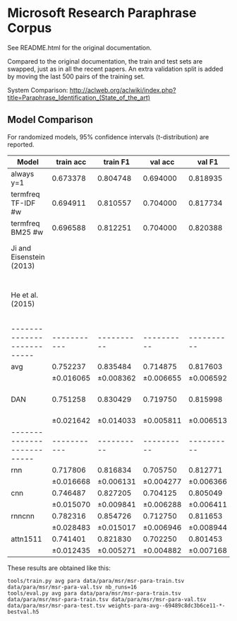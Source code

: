 Microsoft Research Paraphrase Corpus
====================================

See README.html for the original documentation.

Compared to the original documentation, the train and test sets are swapped,
just as in all the recent papers.  An extra validation split is added by
moving the last 500 pairs of the training set.

System Comparison:
http://aclweb.org/aclwiki/index.php?title=Paraphrase_Identification_(State_of_the_art)

Model Comparison
----------------

For randomized models, 95% confidence intervals (t-distribution) are reported.

| Model                    | train acc | train F1 | val acc  | val F1   | test acc | test F1  | settings
|--------------------------|-----------|----------|----------|----------|----------|----------|---------
| always y=1               | 0.673378  | 0.804748 | 0.694000 | 0.818935 | 0.665507 | 0.799025 | (defaults)
| termfreq TF-IDF #w       | 0.694911  | 0.810557 | 0.704000 | 0.817734 | 0.695652 | 0.811625 | ``freq_mode='tf'``
| termfreq BM25 #w         | 0.696588  | 0.812251 | 0.704000 | 0.820388 | 0.695072 | 0.811063 | (defaults)
| Ji and Eisenstein (2013) |           |          |          |          | 0.804    | 0.859    | Matrix factorization with supervised reweighting
| He et al. (2015)         |           |          |          |          | 0.786    | 0.847    | Multi-perspective Convolutional NNs and structured similarity layer
|--------------------------|-----------|----------|----------|----------|----------|----------|---------
| avg                      | 0.752237  | 0.835484 | 0.714875 | 0.817603 | 0.701775 | 0.803806 | (defaults)
|                          |±0.016065  |±0.008362 |±0.006655 |±0.006592 |±0.003495 |±0.005670 |
| DAN                      | 0.751258  | 0.830429 | 0.719750 | 0.815998 | 0.703478 | 0.799095 | ``inp_e_dropout=0`` ``inp_w_dropout=1/3`` ``deep=2`` ``pact='relu'``
|                          |±0.021642  |±0.014033 |±0.005811 |±0.006513 |±0.003917 |±0.006118 |
|--------------------------|-----------|----------|----------|----------|----------|----------|---------
| rnn                      | 0.717806  | 0.816834 | 0.705750 | 0.812771 | 0.691920 | 0.797981 | (defaults)
|                          |±0.016668  |±0.006131 |±0.004277 |±0.006366 |±0.007403 |±0.007051 |
| cnn                      | 0.746487  | 0.827205 | 0.704125 | 0.805049 | 0.702029 | 0.798059 | (defaults)
|                          |±0.015070  |±0.009841 |±0.006288 |±0.006411 |±0.003744 |±0.005246 |
| rnncnn                   | 0.782316  | 0.854726 | 0.712750 | 0.811653 | 0.704167 | 0.799246 | (defaults)
|                          |±0.028483  |±0.015017 |±0.006946 |±0.008944 |±0.006232 |±0.009749 |
| attn1511                 | 0.741401  | 0.821830 | 0.702250 | 0.801453 | 0.699891 | 0.791798 | (defaults)
|                          |±0.012435  |±0.005271 |±0.004882 |±0.007168 |±0.004946 |±0.008456 |

These results are obtained like this:

	tools/train.py avg para data/para/msr/msr-para-train.tsv data/para/msr/msr-para-val.tsv nb_runs=16
	tools/eval.py avg para data/para/msr/msr-para-train.tsv data/para/msr/msr-para-train.tsv data/para/msr/msr-para-val.tsv data/para/msr/msr-para-test.tsv weights-para-avg--69489c8dc3b6ce11-*-bestval.h5
